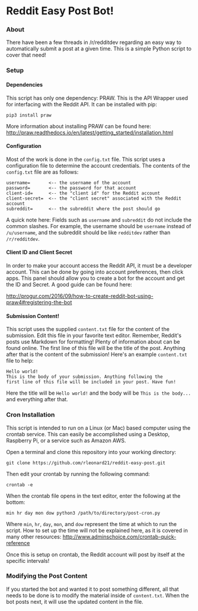 # Reddit Easy Post Bot!

### About
There have been a few threads in /r/redditdev regarding an easy way to automatically submit a post
at a given time. This is a simple Python script to cover that need!

### Setup
 
#### Dependencies
This script has only one dependency: PRAW. This is the API Wrapper used for interfacing with
the Reddit API. It can be installed with pip:
```commandline
pip3 install praw
```


More information about installing PRAW can be found here:
http://praw.readthedocs.io/en/latest/getting_started/installation.html


#### Configuration
Most of the work is done in the `config.txt` file. 
This script uses a configuration file to determine the account credentials. The contents of
the `config.txt` file are as follows:
```
username=       <-- the username of the account
password=       <-- the password for that account
client-id=      <-- the "client id" for the Reddit account
client-secret=  <-- the "client secret" associated with the Reddit account
subreddit=      <-- the subreddit where the post should go
```
A quick note here: Fields such as `username` and `subreddit` do not include the common
slashes. For example, the username should be `username` instead of `/u/username`, and the 
subreddit should be like `redditdev` rather than `/r/redditdev`.


#### Client ID and Client Secret
In order to make your account access the Reddit API, it must be a developer account. 
This can be done by going into account preferences, then click apps. This panel should allow you 
to create a bot for the account and get the ID and Secret. 
A good guide can be found here:

http://progur.com/2016/09/how-to-create-reddit-bot-using-praw4#registering-the-bot

#### Submission Content!
This script uses the supplied `content.txt` file for the content of the submission. Edit
this file in your favorite text editor. Remember, Reddit's posts use Markdown for formatting!
Plenty of information about can be found online. 
The first line of this file will be the title of the post. Anything after that is the content
of the submission! Here's an example `content.txt` file to help:
```buildoutcfg
Hello world!
This is the body of your submission. Anything following the 
first line of this file will be included in your post. Have fun!
```
Here the title will be `Hello world!` and the body will be `This is the body...` and everything
after that. 

### Cron Installation
This script is intended to run on a Linux (or Mac) based computer using the crontab service. This can easily be accomplished using a Desktop, Raspberry Pi, or a service such as Amazon AWS. 

Open a terminal and clone this repository into your working directory:

```commandline
git clone https://github.com/rleonard21/reddit-easy-post.git
```

Then edit your crontab by running the following command:
```commandline
crontab -e
```
When the crontab file opens in the text editor, enter the following at the bottom:

```commandline
min hr day mon dow python3 /path/to/directory/post-cron.py
```

Where `min`, `hr`, `day`, `mon`, and `dow` represent the time at which to run the script. 
How to set up the time will not be explained here, as it is covered in
many other resources:
http://www.adminschoice.com/crontab-quick-reference

Once this is setup on crontab, the Reddit account will post by itself at the specific intervals!

### Modifying the Post Content
If you started the bot and wanted it to post something different, all that needs to be done is to modify the material inside of `content.txt`. When the bot posts next, it will use the updated content in the file. 
